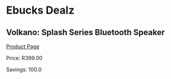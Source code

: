 
# Ebucks Dealz
## Volkano: Splash Series Bluetooth Speaker
[Product Page](https://www.ebucks.com/web/shop/productSelected.do?prodId=690390624&catId=714972256)

Price: R399.00

Savings: 100.0


	